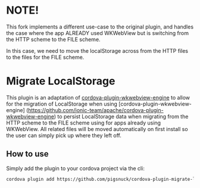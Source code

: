 # NOTE!

This fork implements a different use-case to the original plugin, and handles the case where the app ALREADY used WKWebView but is switching from the HTTP scheme to the FILE scheme.

In this case, we need to move the localStorage across from the HTTP files to the files for the FILE scheme.

# Migrate LocalStorage

This plugin is an adaptation of
[cordova-plugin-wkwebview-engine](https://github.com/jairemix/cordova-plugin-migrate-localstorage)
to allow for the migration of LocalStorage when using [cordova-plugin-wkwebview-engine]
(https://github.com/ionic-team/apache/cordova-plugin-wkwebview-engine) to persist LocalStorage data when migrating from the HTTP scheme to the FILE scheme using for apps already using WKWebView. All related files will be moved automatically on first install so the user can simply pick up where they left off.

## How to use

Simply add the plugin to your cordova project via the cli:
```sh
cordova plugin add https://github.com/pigsnuck/cordova-plugin-migrate-localstorage
```
